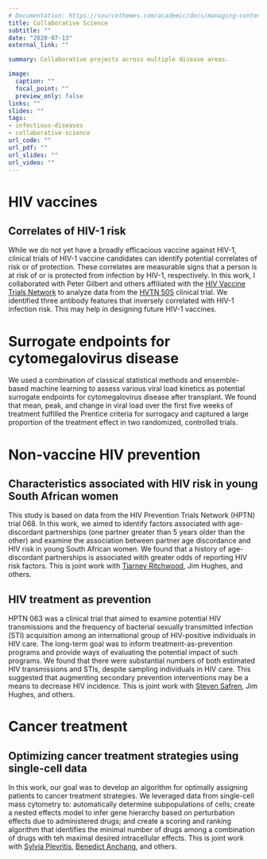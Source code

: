 ```yaml
---
# Documentation: https://sourcethemes.com/academic/docs/managing-content/
title: Collaborative Science
subtitle: ""
date: "2020-07-13"
external_link: ""

summary: Collaborative projects across multiple disease areas.

image:
  caption: ""
  focal_point: ""
  preview_only: false
links: ""
slides: ""
tags:
- infectious-diseases
- collaborative-science
url_code: ""
url_pdf: ""
url_slides: ""
url_video: ""
---
```


# HIV vaccines

## Correlates of HIV-1 risk

While we do not yet have a broadly efficacious vaccine against HIV-1,
clinical trials of HIV-1 vaccine candidates can identify potential
correlates of risk or of protection. These correlates are measurable
signs that a person is at risk of or is protected from infection by
HIV-1, respectively. In this work, I collaborated with Peter Gilbert and
others affiliated with the [HIV Vaccine Trials
Network](https://www.hvtn.org/en.html) to analyze data from the [HVTN
505](https://www.hvtn.org/en/community/community-compass/vol19-issue1/hvtn-505-recap.html)
clinical trial. We identified three antibody features that inversely
correlated with HIV-1 infection risk. This may help in designing future
HIV-1 vaccines.

# Surrogate endpoints for cytomegalovirus disease

We used a combination of classical statistical methods and ensemble-based machine learning to assess various viral load kinetics as potential surrogate endpoints for cytomegalovirus disease after transplant. We found that mean, peak, and change in viral load over the first five weeks of treatment fulfilled the Prentice criteria for surrogacy and captured a large proportion of the treatment effect in two randomized, controlled trials.

# Non-vaccine HIV prevention

## Characteristics associated with HIV risk in young South African women

This study is based on data from the HIV Prevention Trials Network
(HPTN) trial 068. In this work, we aimed to identify factors associated
with age-discordant partnerships (one partner greater than 5 years older
than the other) and examine the association between partner age
discordance and HIV risk in young South African women. We found that a
history of age-discordant partnerships is associated witih greater odds
of reporting HIV risk factors. This is joint work with [Tiarney
Ritchwood](https://fmch.duke.edu/profile/tiarney-ritchwood), Jim Hughes,
and others.

## HIV treatment as prevention

HPTN 063 was a clinical trial that aimed to examine potential HIV
transmissions and the frequency of bacterial sexually transmitted
infection (STI) acquisition among an international group of HIV-positive
individuals in HIV care. The long-term goal was to inform
treatment-as-prevention programs and provide ways of evaluating the
potential impact of such programs. We found that there were substantial
numbers of both estimated HIV transmissions and STIs, despite sampling
individuals in HIV care. This suggested that augmenting secondary
prevention interventions may be a means to decrease HIV incidence. This
is joint work with [Steven
Safren](https://people.miami.edu/profile/sas436@miami.edu), Jim Hughes,
and others.

# Cancer treatment

## Optimizing cancer treatment strategies using single-cell data

In this work, our goal was to develop an algorithm for optimally
assigning patients to cancer treatment strategies. We leveraged data
from single-cell mass cytometry to: automatically determine
subpopulations of cells; create a nested effects model to infer gene
hierarchy based on perturbation effects due to administered drugs; and
create a scoring and ranking algorithm that identifies the minimal
number of drugs among a combination of drugs with teh maximal desired
intracellular effects. This is joint work with [Sylvia
Plevritis](http://med.stanford.edu/plevritis.html), [Benedict
Anchang](http://med.stanford.edu/plevritis.html/People), and others.
